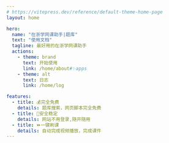 ```yaml
---
# https://vitepress.dev/reference/default-theme-home-page
layout: home

hero:
  name: "在浙学网课助手|题库"
  text: "使用文档"
  tagline: 最好用的在浙学网课助手
  actions:
    - theme: brand
      text: 开始使用
      link: /home/about#✨apps
    - theme: alt
      text: 日志
      link: /home/log

features:
  - title: 💰完全免费
    details: 题库搜索，网页脚本完全免费
  - title: 🔐安全稳定
    details: 网站不用登录,随开随用
  - title: ⏩一键刷课
    details: 自动完成视频播放，完成课件
---
```


